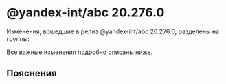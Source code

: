 # @yandex-int/abc 20.276.0

<!-- ЧЕЛОВЕЧЕСКОЕ ВСТУПЛЕНИЕ -->

Изменения, вошедшие в релиз @yandex-int/abc 20.276.0, разделены на группы:

Все важные изменения подробно описаны [ниже](#Пояснения).

## Пояснения

